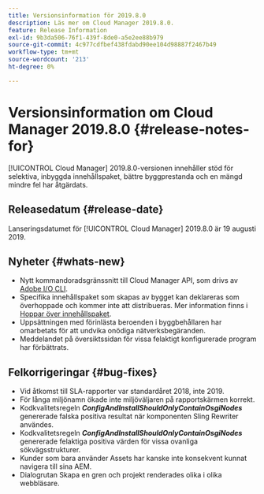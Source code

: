 ```yaml
---
title: Versionsinformation för 2019.8.0
description: Läs mer om Cloud Manager 2019.8.0.
feature: Release Information
exl-id: 9b3da506-76f1-439f-8de0-a5e2ee88b979
source-git-commit: 4c977cdfbef438fdabd90ee104d98887f2467b49
workflow-type: tm+mt
source-wordcount: '213'
ht-degree: 0%

---
```


# Versionsinformation om Cloud Manager 2019.8.0 {#release-notes-for}

[!UICONTROL Cloud Manager] 2019.8.0-versionen innehåller stöd för selektiva, inbyggda innehållspaket, bättre byggprestanda och en mängd mindre fel har åtgärdats.

## Releasedatum {#release-date}

Lanseringsdatumet för [!UICONTROL Cloud Manager] 2019.8.0 är 19 augusti 2019.

## Nyheter {#whats-new}

* Nytt kommandoradsgränssnitt till Cloud Manager API, som drivs av [Adobe I/O CLI](https://github.com/adobe/aio-cli-plugin-cloudmanager).
* Specifika innehållspaket som skapas av bygget kan deklareras som överhoppade och kommer inte att distribueras. Mer information finns i [Hoppar över innehållspaket](/help/getting-started/project-setup.md#skipping-content-packages).
* Uppsättningen med förinlästa beroenden i byggbehållaren har omarbetats för att undvika onödiga nätverksbegäranden.
* Meddelandet på översiktssidan för vissa felaktigt konfigurerade program har förbättrats.

## Felkorrigeringar {#bug-fixes}

* Vid åtkomst till SLA-rapporter var standardåret 2018, inte 2019.
* För långa miljönamn ökade inte miljöväljaren på rapportskärmen korrekt.
* Kodkvalitetsregeln ***ConfigAndInstallShouldOnlyContainOsgiNodes*** genererade falska positiva resultat när komponenten Sling Rewriter användes.
* Kodkvalitetsregeln ***ConfigAndInstallShouldOnlyContainOsgiNodes*** genererade felaktiga positiva värden för vissa ovanliga sökvägsstrukturer.
* Kunder som bara använder Assets har kanske inte konsekvent kunnat navigera till sina AEM.
* Dialogrutan Skapa en gren och projekt renderades olika i olika webbläsare.
